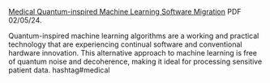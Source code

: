 [Medical Quantum-inspired Machine Learning Software Migration](https://www.chemicalqdevice.com/medical-quantum-inspired-ml-software-migration) PDF 02/05/24.

Quantum-inspired machine learning algorithms are a working and practical technology that are experiencing continual software and conventional hardware innovation. This alternative approach to machine learning is free of quantum noise and decoherence, making it ideal for processing sensitive patient data. hashtag#medical
